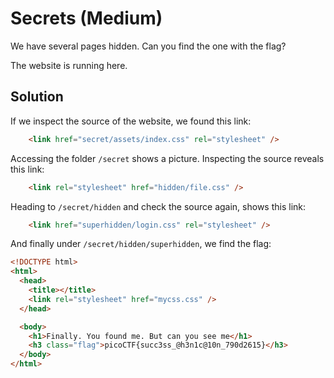 # Secrets (Medium)
We have several pages hidden. Can you find the one with the flag?

The website is running here.

## Solution
If we inspect the source of the website, we found this link:
```html
    <link href="secret/assets/index.css" rel="stylesheet" />
```

Accessing the folder `/secret` shows a picture. Inspecting the source reveals this link:
```html
    <link rel="stylesheet" href="hidden/file.css" />
```

Heading to `/secret/hidden` and check the source again, shows this link:
```html
    <link href="superhidden/login.css" rel="stylesheet" />
```

And finally under `/secret/hidden/superhidden`, we find the flag:
```html
<!DOCTYPE html>
<html>
  <head>
    <title></title>
    <link rel="stylesheet" href="mycss.css" />
  </head>

  <body>
    <h1>Finally. You found me. But can you see me</h1>
    <h3 class="flag">picoCTF{succ3ss_@h3n1c@10n_790d2615}</h3>
  </body>
</html>
```
